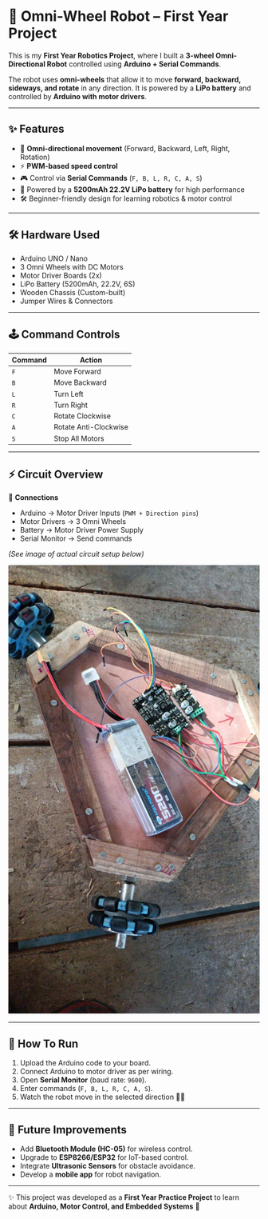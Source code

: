 # 🤖 Omni-Wheel Robot – First Year Project

This is my **First Year Robotics Project**, where I built a **3-wheel Omni-Directional Robot** controlled using **Arduino + Serial Commands**.

The robot uses **omni-wheels** that allow it to move **forward, backward, sideways, and rotate** in any direction. It is powered by a **LiPo battery** and controlled by **Arduino with motor drivers**.

---

## ✨ Features

* 🔄 **Omni-directional movement** (Forward, Backward, Left, Right, Rotation)
* ⚡ **PWM-based speed control**
* 🎮 Control via **Serial Commands** (`F, B, L, R, C, A, S`)
* 🔋 Powered by a **5200mAh 22.2V LiPo battery** for high performance
* 🛠️ Beginner-friendly design for learning robotics & motor control

---

## 🛠️ Hardware Used

* Arduino UNO / Nano
* 3 Omni Wheels with DC Motors
* Motor Driver Boards (2x)
* LiPo Battery (5200mAh, 22.2V, 6S)
* Wooden Chassis (Custom-built)
* Jumper Wires & Connectors

---

## 🕹️ Command Controls

| Command | Action                |
| ------- | --------------------- |
| `F`     | Move Forward          |
| `B`     | Move Backward         |
| `L`     | Turn Left             |
| `R`     | Turn Right            |
| `C`     | Rotate Clockwise      |
| `A`     | Rotate Anti-Clockwise |
| `S`     | Stop All Motors       |

---

## ⚡ Circuit Overview

🔌 **Connections**

* Arduino → Motor Driver Inputs (`PWM + Direction pins`)
* Motor Drivers → 3 Omni Wheels
* Battery → Motor Driver Power Supply
* Serial Monitor → Send commands

*(See image of actual circuit setup below)*

![Omni-Wheel Robot Circuit](omni-wheel_circuit.jpg)

---

## 🚀 How To Run

1. Upload the Arduino code to your board.
2. Connect Arduino to motor driver as per wiring.
3. Open **Serial Monitor** (baud rate: `9600`).
4. Enter commands (`F, B, L, R, C, A, S`).
5. Watch the robot move in the selected direction 🚗💨

---

## 🔮 Future Improvements

* Add **Bluetooth Module (HC-05)** for wireless control.
* Upgrade to **ESP8266/ESP32** for IoT-based control.
* Integrate **Ultrasonic Sensors** for obstacle avoidance.
* Develop a **mobile app** for robot navigation.

---

✨ This project was developed as a **First Year Practice Project** to learn about **Arduino, Motor Control, and Embedded Systems** 🚀
